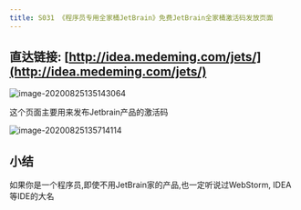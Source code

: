 ```yaml
---
title: S031 《程序员专用全家桶JetBrain》免费JetBrain全家桶激活码发放页面
---
```




## 直达链接: [http://idea.medeming.com/jets/](http://idea.medeming.com/jets/)



![image-20200825135143064](https://www.v2fy.com/asset/0i/OnlineToolsBook/OnlineToolsBookMD/T032_idea.assets/image-20200825135143064.png)



这个页面主要用来发布Jetbrain产品的激活码

![image-20200825135714114](https://www.v2fy.com/asset/0i/OnlineToolsBook/OnlineToolsBookMD/T032_idea.assets/image-20200825135714114.png)



## 小结

如果你是一个程序员,即使不用JetBrain家的产品,也一定听说过WebStorm, IDEA等IDE的大名

